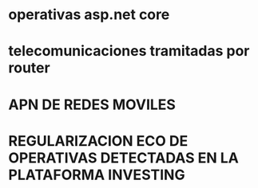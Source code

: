 # operativas asp.net core 
# telecomunicaciones tramitadas por router
# APN DE REDES MOVILES 
# REGULARIZACION ECO DE OPERATIVAS DETECTADAS EN LA PLATAFORMA INVESTING
